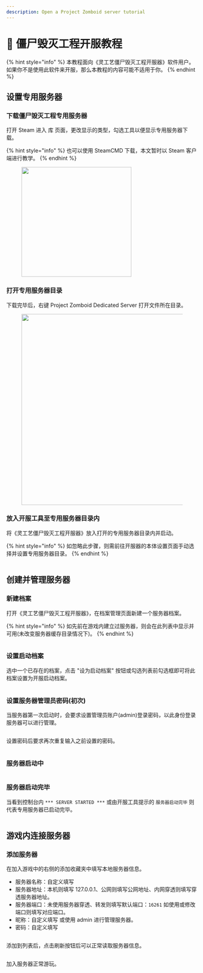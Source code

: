 ```yaml
---
description: Open a Project Zomboid server tutorial
---
```


# 🧟 僵尸毁灭工程开服教程

{% hint style="info" %}
本教程面向《灵工艺僵尸毁灭工程开服器》软件用户。\
如果你不是使用此软件来开服，那么本教程的内容可能不适用于你。
{% endhint %}

## 设置专用服务器

### 下载僵尸毁灭工程专用服务器

打开 Steam 进入 库 页面，更改显示的类型，勾选工具以便显示专用服务器下载。

{% hint style="info" %}
也可以使用 SteamCMD 下载，本文暂时以 Steam 客户端进行教学。
{% endhint %}

<div align="left"><figure><img src="../.gitbook/assets/tutorial_project_zomboid_server_download_dedicated_server.png" alt="" width="289"><figcaption></figcaption></figure></div>

### 打开专用服务器目录

下载完毕后，右键 Project Zomboid Dedicated Server 打开文件所在目录。

<div align="left"><figure><img src="../.gitbook/assets/tutorial_project_zomboid_server_find_dedicated_server.png" alt="" width="503"><figcaption></figcaption></figure></div>

### 放入开服工具至专用服务器目录内

将《灵工艺僵尸毁灭工程开服器》放入打开的专用服务器目录内并启动。

{% hint style="info" %}
如忽略此步骤，则需前往开服器的本体设置页面手动选择并设置专用服务器目录。
{% endhint %}

<figure><img src="../.gitbook/assets/tutorial_project_zomboid_server_start.png" alt=""><figcaption></figcaption></figure>

## 创建并管理服务器

### 新建档案

打开《灵工艺僵尸毁灭工程开服器》，在档案管理页面新建一个服务器档案。

{% hint style="info" %}
如先前在游戏内建立过服务器，则会在此列表中显示并可用(未改变服务器缓存目录情况下)。
{% endhint %}

<figure><img src="../.gitbook/assets/tutorial_project_zomboid_server_create_profile.png" alt=""><figcaption></figcaption></figure>

### 设置启动档案

选中一个已存在的档案，点击 "设为启动档案" 按钮或勾选列表前勾选框即可将此档案设置为开服启动档案。

<figure><img src="../.gitbook/assets/tutorial_project_zomboid_server_select_profile.png" alt=""><figcaption></figcaption></figure>

### 设置服务器管理员密码(初次)

当服务器第一次启动时，会要求设置管理员账户(admin)登录密码，以此身份登录服务器可以进行管理。

<figure><img src="../.gitbook/assets/tutorial_project_zomboid_server_enter_admin_password.png" alt=""><figcaption></figcaption></figure>

设置密码后要求再次重复输入之前设置的密码。

<figure><img src="../.gitbook/assets/tutorial_project_zomboid_server_confirm_admin_password.png" alt=""><figcaption></figcaption></figure>

### 服务器启动中

<figure><img src="../.gitbook/assets/tutorial_project_zomboid_server_start_server.png" alt=""><figcaption></figcaption></figure>

### 服务器启动完毕

当看到控制台内 `*** SERVER STARTED ***` 或由开服工具提示的 `服务器启动完毕` 则代表专用服务器已启动完毕。

<figure><img src="../.gitbook/assets/tutorial_project_zomboid_server_start_over.png" alt=""><figcaption></figcaption></figure>

## 游戏内连接服务器

### 添加服务器

在加入游戏中的右侧的添加收藏夹中填写本地服务器信息。

* 服务器名称：自定义填写
* 服务器地址：本机则填写 127.0.0.1、公网则填写公网地址、内网穿透则填写穿透服务器地址。
* 服务器端口：未使用服务器穿透、转发则填写默认端口：`16261` 如使用或修改端口则填写对应端口。
* 昵称：自定义填写 或使用 admin 进行管理服务器。
* 密码：自定义填写

<figure><img src="../.gitbook/assets/tutorial_project_zomboid_server_game_add_server.png" alt=""><figcaption></figcaption></figure>

添加到列表后，点击刷新按钮后可以正常读取服务器信息。

<figure><img src="../.gitbook/assets/tutorial_project_zomboid_server_game_server_list.png" alt=""><figcaption></figcaption></figure>

加入服务器正常游玩。

<figure><img src="../.gitbook/assets/tutorial_project_zomboid_server_join_game.png" alt=""><figcaption></figcaption></figure>
